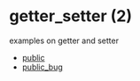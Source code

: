 # getter_setter (2)
examples on getter and setter

+ [public](public.py)
+ [public_bug](public_bug.py)


<!--
https://realpython.com/python-getter-setter/
https://www.geeksforgeeks.org/private-variables-python/
https://betterprogramming.pub/p-9024f4c1dd4
-->

